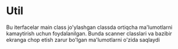 # Util
Bu iterfacelar main class jo'ylashgan classda ortiqcha ma'lumotlarni kamaytirish uchun foydalanilgan. Bunda scanner classlari va bazibir ekranga chop etish zarur bo'lgan ma'lumotlarni o'zida saqlaydi